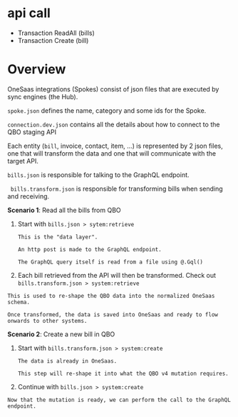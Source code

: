 # api call

- Transaction ReadAll (bills)
- Transaction Create (bill)

# Overview

OneSaas integrations (Spokes) consist of json files that are executed by sync engines (the Hub). 

```spoke.json``` defines the name, category and some ids for the Spoke.

```connection.dev.json``` contains all the details about how to connect to the QBO staging API

Each entity (```bill```, invoice, contact, item, ...) is represented by 2 json files, one that will transform the data and one that will communicate with the target API.

```bills.json``` is responsible for talking to the GraphQL endpoint.

``` bills.transform.json``` is responsible for transforming bills when sending and receiving.

**Scenario 1**: Read all the bills from QBO

1. Start with ```bills.json > sytem:retrieve```
    ```
    This is the "data layer". 
    
    An http post is made to the GraphQL endpoint. 
    
    The GraphQL query itself is read from a file using @.Gql()
    ```
1. Each bill retrieved from the API will then be transformed. Check out ```bills.transform.json > system:retrieve```
```
This is used to re-shape the QBO data into the normalized OneSaas schema. 

Once transformed, the data is saved into OneSaas and ready to flow onwards to other systems.
```

**Scenario 2**: Create a new bill in QBO

1. Start with ```bills.transform.json > system:create```
    ```
    The data is already in OneSaas.

    This step will re-shape it into what the QBO v4 mutation requires.
    ```
2. Continue with ```bills.json > system:create```
```
Now that the mutation is ready, we can perform the call to the GraphQL endpoint.
```



